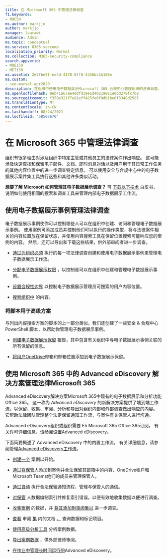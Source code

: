 ```yaml
---
title: 在 Microsoft 365 中管理法律调查
f1.keywords:
- NOCSH
ms.author: markjjo
author: markjjo
manager: laurawi
audience: Admin
ms.topic: conceptual
ms.service: O365-seccomp
localization_priority: Normal
ms.collection: M365-security-compliance
search.appverid:
- MOE150
- MET150
ms.assetid: 2e5fbe9f-ee4d-4178-8ff8-4356bc1b168e
ms.custom:
- seo-marvel-apr2020
description: 在组织中使用电子数据展示Microsoft 365 合规中心管理组织的法律调查。
ms.openlocfilehash: 9eb41a67ae4ddfd39e1d40219861e0bd279fc7b8
ms.sourcegitcommit: f358e321f7e81eff425fe0f0db1be0f3348d2585
ms.translationtype: MT
ms.contentlocale: zh-CN
ms.lasthandoff: 08/24/2021
ms.locfileid: "58507670"
---
```

# <a name="manage-legal-investigations-in-microsoft-365"></a>在 Microsoft 365 中管理法律调查

组织有很多理由对涉及组织中特定主管或其他员工的法律案件作出响应。 这可能涉及快速查找和保留电子邮件、文档、即时消息对话以及用户用于其日常工作任务的其他内容位置中的进一步调查特定信息。 可以使用安全与合规中心中的电子数据展示案件集工具执行这些和其他许多类似活动。
  
**想要了解 Microsoft 如何管理其电子数据展示调查？** 可 [下载以下技术](https://go.microsoft.com/fwlink/?linkid=852161) 白皮书，说明如何使用相同的搜索和调查工具来管理内部电子数据展示工作流。

## <a name="manage-legal-investigations-with-ediscovery-cases"></a>使用电子数据展示事例管理法律调查

电子数据展示事例使你可以控制哪些人可以在组织中创建、访问和管理电子数据展示事例。 使用案例可添加成员并控制他们可以执行的操作类型，将与法律案件相关的内容位置放在保留状态，并使用内容搜索工具在保留位置搜索可能响应您的案例的内容。 然后，还可以导出和下载这些结果，供外部审阅者进一步调查。
  
- [通过为组织必须](./get-started-core-ediscovery.md) 执行的每一项法律调查创建和使用电子数据展示事例来管理电子数据展示工作流。

- [分配电子数据展示权限](assign-ediscovery-permissions.md) ，以控制谁可以在组织中创建和管理电子数据展示事例。

- [设置合规性边界](set-up-compliance-boundaries.md) 以控制电子数据展示管理员可搜索的用户内容位置。

- [搜索组织中](search-for-content.md) 的内容。

### <a name="use-scripts-for-advanced-scenarios"></a>将脚本用于高级方案

与列出内容搜索方案的脚本的上一部分类似，我们还创建了一些安全 & 合规中心 PowerShell 脚本，以帮助你管理电子数据展示事例。
  
- [创建电子数据展示保留](create-a-report-on-holds-in-ediscovery-cases.md) 报告，其中包含有关组织中与电子数据展示事例关联的所有保留的信息。

- [将用户OneDrive](use-a-script-to-add-users-to-a-hold-in-ediscovery.md)邮箱和邮箱位置添加到电子数据展示保留。
  
## <a name="manage-legal-investigations-with-the-advanced-ediscovery-solution-in-microsoft-365"></a>使用 Microsoft 365 中的 Advanced eDiscovery 解决方案管理法律Microsoft 365

Advanced eDiscovery解决方案Microsoft 365中现有的电子数据展示和分析功能Office 365。 这一称为 *Advanced eDiscovery* 的新解决方案提供了端到端工作流，以保留、收集、审阅、分析和导出对组织内部和外部调查做出响应的内容。 它帮助法律团队管理整个法定保留通知工作流，与案件有关保管人进行沟通。

Advanced eDiscovery组织或组织需要 E5 Microsoft 365 Office 365订阅。 有关许可详细信息，[请参阅设置](get-started-with-advanced-ediscovery.md#step-1-verify-and-assign-appropriate-licenses)Advanced eDiscovery。

下面简要概述了 Advanced eDiscovery 中的内置工作流。 有关详细信息，请参阅管理[Advanced eDiscovery工作流](create-and-manage-advanced-ediscoveryv2-case.md#manage-the-workflow)。

- [创建一个](create-and-manage-advanced-ediscoveryv2-case.md#create-a-case) 案例以开始。

- [通过将保管](managing-custodians.md)人添加到案例并合法保留其邮箱中的内容、OneDrive帐户和Microsoft Teams他们的成员来管理保管人。

- [通过自动](managing-custodian-communications.md) 执行合法保留通知流程，管理与保管人的通信。

- [对保管](processing-data-for-case.md) 人数据编制索引并修复索引错误，以便有效地收集数据以便进行调查。

- [收集案例](collecting-data-for-ediscovery.md) 的数据，并 [将其添加到审阅集以](collecting-data-for-ediscovery.md#add-search-results-to-a-review-set) 进一步调查。

- [查看](view-documents-in-review-set.md) 审阅 [集](review-set-search.md) 内的文档 [、](tagging-documents.md) 查询数据和标记项目。

- [使用高级分析工具](analyzing-data-in-review-set.md) 分析案例数据。

- [导出案例数据](exporting-data-ediscover20.md) ，供外部律师审阅。

- [在作业中管理长时间运行的](managing-jobs-ediscovery20.md)Advanced eDiscovery。